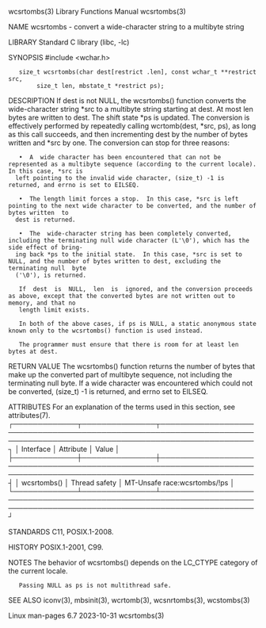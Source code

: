 wcsrtombs(3)							   Library Functions Manual							  wcsrtombs(3)

NAME
       wcsrtombs - convert a wide-character string to a multibyte string

LIBRARY
       Standard C library (libc, -lc)

SYNOPSIS
       #include <wchar.h>

       size_t wcsrtombs(char dest[restrict .len], const wchar_t **restrict src,
			size_t len, mbstate_t *restrict ps);

DESCRIPTION
       If  dest	 is  not NULL, the wcsrtombs() function converts the wide-character string *src to a multibyte string starting at dest.	 At most len bytes are
       written to dest.	 The shift state *ps is updated.  The conversion is effectively performed by repeatedly calling wcrtomb(dest, *src, ps),  as  long  as
       this call succeeds, and then incrementing dest by the number of bytes written and *src by one.  The conversion can stop for three reasons:

       •  A  wide character has been encountered that can not be represented as a multibyte sequence (according to the current locale).	 In this case, *src is
	  left pointing to the invalid wide character, (size_t) -1 is returned, and errno is set to EILSEQ.

       •  The length limit forces a stop.  In this case, *src is left pointing to the next wide character to be converted, and the number of bytes written  to
	  dest is returned.

       •  The  wide-character string has been completely converted, including the terminating null wide character (L'\0'), which has the side effect of bring‐
	  ing back *ps to the initial state.  In this case, *src is set to NULL, and the number of bytes written to dest, excluding the terminating null  byte
	  ('\0'), is returned.

       If  dest	 is  NULL,  len	 is  ignored, and the conversion proceeds as above, except that the converted bytes are not written out to memory, and that no
       length limit exists.

       In both of the above cases, if ps is NULL, a static anonymous state known only to the wcsrtombs() function is used instead.

       The programmer must ensure that there is room for at least len bytes at dest.

RETURN VALUE
       The wcsrtombs() function returns the number of bytes that make up the converted part of multibyte sequence, not including the  terminating  null	 byte.
       If a wide character was encountered which could not be converted, (size_t) -1 is returned, and errno set to EILSEQ.

ATTRIBUTES
       For an explanation of the terms used in this section, see attributes(7).
       ┌─────────────┬───────────────┬───────────────────────────────────────────────────────────────────────────────────────────────────────────────────────┐
       │ Interface   │ Attribute     │ Value														     │
       ├─────────────┼───────────────┼───────────────────────────────────────────────────────────────────────────────────────────────────────────────────────┤
       │ wcsrtombs() │ Thread safety │ MT-Unsafe race:wcsrtombs/!ps											     │
       └─────────────┴───────────────┴───────────────────────────────────────────────────────────────────────────────────────────────────────────────────────┘

STANDARDS
       C11, POSIX.1-2008.

HISTORY
       POSIX.1-2001, C99.

NOTES
       The behavior of wcsrtombs() depends on the LC_CTYPE category of the current locale.

       Passing NULL as ps is not multithread safe.

SEE ALSO
       iconv(3), mbsinit(3), wcrtomb(3), wcsnrtombs(3), wcstombs(3)

Linux man-pages 6.7							  2023-10-31								  wcsrtombs(3)
